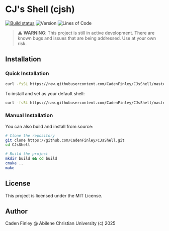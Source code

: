 # CJ's Shell (cjsh)

[![Build status](https://ci.appveyor.com/api/projects/status/5m6bgk8lxf3ge256/branch/master?svg=true)](https://ci.appveyor.com/project/CadenFinley/cjsshell/branch/master)
![Version](https://img.shields.io/github/v/release/CadenFinley/CJsShell?label=version&color=blue)
![Lines of Code](https://img.shields.io/badge/lines%20of%20code-21166-green)

> ⚠️ **WARNING**: This project is still in active development. There are known bugs and issues that are being addressed. Use at your own risk.

## Installation

### Quick Installation

```bash
curl -fsSL https://raw.githubusercontent.com/CadenFinley/CJsShell/master/tool-scripts/cjsh_install.sh | bash
```

To install and set as your default shell:

```bash
curl -fsSL https://raw.githubusercontent.com/CadenFinley/CJsShell/master/tool-scripts/cjsh_install.sh | bash -s -- --set-as-shell
```

### Manual Installation

You can also build and install from source:

```bash
# Clone the repository
git clone https://github.com/CadenFinley/CJsShell.git
cd CJsShell

# Build the project
mkdir build && cd build
cmake ..
make
```

## License

This project is licensed under the MIT License.

## Author

Caden Finley @ Abilene Christian University (c) 2025
